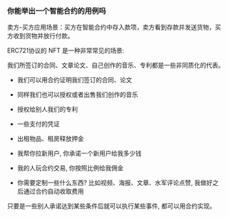 ### 你能举出一个智能合约的用例吗

卖方-买方应用场景：买方在智能合约中存入款项，卖方看到存款并发送货物，买方收到货物并放行付款。

ERC721协议的 NFT 是一种非常常见的场景:

我们所签订的合同、文章论文、自己创作的音乐、专利都是一些非同质化的代表。

- 我们可以用合约证明我们签订的合同、论文

- 同样我们也可以授权或者出售我们创作的音乐
- 授权给别人我们的专利
- 一些支付的凭证
- 出租物品、租房释放押金
- 我帮你拉新用户, 你承诺一个新用户给我多少钱
- 我的人玩合约交易, 你按照比例给我佣金
- 你需要定制一些什么东西? 比如视频、海报、文章、水军评论点赞, 我做好之后通过合约自动收取费用

只要是一些别人承诺达到某些条件后就可以执行某些事件, 都可以用合约实现。